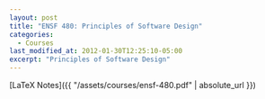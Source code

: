 ```yaml
---
layout: post
title: "ENSF 480: Principles of Software Design"
categories:
  - Courses
last_modified_at: 2012-01-30T12:25:10-05:00
excerpt: "Principles of Software Design"
---
```


[LaTeX Notes]({{ "/assets/courses/ensf-480.pdf" | absolute_url }})
